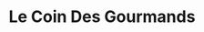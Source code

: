 ---
title: "Le Coin Des Gourmands"
url: /lisle-en-dodon/le-coin-des-gourmands/
shop: boulangerie
---